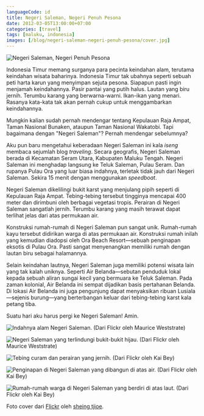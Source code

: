 ```yaml
---
languageCode: id
title: Negeri Saleman, Negeri Penuh Pesona
date: 2012-03-05T13:00:00+07:00
categories: [travel]
tags: [maluku, indonesia]
images: [/blog/negeri-saleman-negeri-penuh-pesona/cover.jpg]
---
```

![Negeri Saleman, Negeri Penuh Pesona](cover.jpg)

Indonesia Timur memang surganya para pecinta keindahan alam, terutama keindahan wisata baharinya. Indonesia Timur tak ubahnya seperti sebuah peti harta karun yang menyimpan sejuta pesona. Siapapun pasti ingin menjamah keindahannya. Pasir pantai yang putih halus. Lautan yang biru jernih. Terumbu karang yang berwarna-warni. Ikan-ikan yang menari. Rasanya kata-kata tak akan pernah cukup untuk menggambarkan keindahannya.

Mungkin kalian sudah pernah mendengar tentang Kepulauan Raja Ampat, Taman Nasional Bunaken, ataupun Taman Nasional Wakatobi. Tapi bagaimana dengan "Negeri Saleman"? Pernah mendengar sebelumnya?

Aku pun baru mengetahui keberadaan Negeri Saleman ini kala *iseng* membaca sejumlah blog *traveling*. Secara geografis, Negeri Saleman berada di Kecamatan Seram Utara, Kabupaten Maluku Tengah. Negeri Saleman ini menghadap langsung ke Teluk Saleman, Pulau Seram. Dan rupanya Pulau Ora yang luar biasa indahnya, terletak tidak jauh dari Negeri Saleman. Sekira 15 menit dengan menggunakan *speedboat*.

Negeri Saleman dikelilingi bukit karst yang menjulang pipih seperti di Kepulauan Raja Ampat. Tebing-tebing tersebut tingginya mencapai 400 meter dan dirimbuni oleh berbagai vegetasi tropis. Perairan di Negeri Saleman sangatlah jernih. Terumbu karang yang masih terawat dapat terlihat jelas dari atas permukaan air.

Konstruksi rumah-rumah di Negeri Saleman pun sangat unik. Rumah-rumah kayu tersebut didirikan warga di atas permukaan air. Konstruksi rumah inilah yang kemudian diadopsi oleh Ora Beach Resort—sebuah penginapan eksotis di Pulau Ora. Pasti sangat menyenangkan memiliki rumah dengan lautan biru sebagai halamannya.

Selain keindahan lautnya, Negeri Saleman juga memiliki potensi wisata lain yang tak kalah uniknya. Seperti Air Belanda—sebutan penduduk lokal kepada sebuah aliran sungai kecil yang bermuara ke Teluk Saleman. Pada zaman kolonial, Air Belanda ini sempat dijadikan basis pertahanan Belanda. Di lokasi Air Belanda ini juga pengunjung dapat menyaksikan ribuan Lusiala—sejenis burung—yang berterbangan keluar dari tebing-tebing karst kala petang tiba.

Suatu hari aku harus pergi ke Negeri Saleman! Amin.

![Indahnya alam Negeri Saleman. (Dari [Flickr](https://www.flickr.com/photos/127824790@N02/30382538410/in/photostream/) oleh [Maurice Weststrate](https://www.flickr.com/photos/127824790@N02/))](01-negeri-saleman.jpg)

![Negeri Saleman yang terlindungi bukit-bukit hijau. (Dari [Flickr](https://www.flickr.com/photos/127824790@N02/30565887172/in/photostream/) oleh [Maurice Weststrate](https://www.flickr.com/photos/127824790@N02/))](02-negeri-saleman.jpg)

![Tebing curam dan perairan yang jernih. (Dari [Flickr](https://www.flickr.com/photos/kaib/33887231855/in/photostream/) oleh [Kai Bey](https://www.flickr.com/photos/kaib/))](03-seram-by-kaib.jpg)

![Penginapan di Negeri Saleman yang dibangun di atas air. (Dari [Flickr](https://www.flickr.com/photos/kaib/33887226985/in/album-72157679751102092/) oleh [Kai Bey](https://www.flickr.com/photos/kaib/))](04-seram-by-kaib.jpg)

![Rumah-rumah warga di Negeri Saleman yang berdiri di atas laut. (Dari [Flickr](https://www.flickr.com/photos/kaib/33073573923/in/album-72157679751102092/) oleh [Kai Bey](https://www.flickr.com/photos/kaib/))](05-seram-by-kaib.jpg)

Foto cover dari [Flickr](https://www.flickr.com/photos/10380360@N07/21894681974/in/photostream/) oleh [sheing tjioe](https://www.flickr.com/photos/10380360@N07/).
